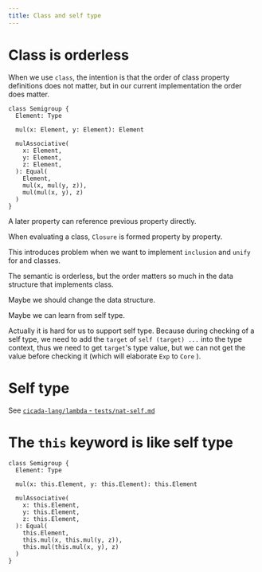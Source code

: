 ```yaml
---
title: Class and self type
---
```


# Class is orderless

When we use `class`, the intention is that
the order of class property definitions does not matter,
but in our current implementation the order does matter.

```cicada
class Semigroup {
  Element: Type

  mul(x: Element, y: Element): Element

  mulAssociative(
    x: Element,
    y: Element,
    z: Element,
  ): Equal(
    Element,
    mul(x, mul(y, z)),
    mul(mul(x, y), z)
  )
}
```

A later property can reference previous property directly.

When evaluating a class, `Closure` is formed property by property.

This introduces problem when we want to
implement `inclusion` and `unify` for and classes.

The semantic is orderless, but the order matters so much
in the data structure that implements class.

Maybe we should change the data structure.

Maybe we can learn from self type.

Actually it is hard for us to support self type.
Because during checking of a self type,
we need to add the `target` of `self (target) ...` into the type context,
thus we need to get `target`'s type value,
but we can not get the value before checking it
(which will elaborate `Exp` to `Core` ).

# Self type

See [`cicada-lang/lambda` - `tests/nat-self.md`](https://github.com/cicada-lang/lambda/blob/master/tests/nat-self.md)

# The `this` keyword is like self type

```cicada
class Semigroup {
  Element: Type

  mul(x: this.Element, y: this.Element): this.Element

  mulAssociative(
    x: this.Element,
    y: this.Element,
    z: this.Element,
  ): Equal(
    this.Element,
    this.mul(x, this.mul(y, z)),
    this.mul(this.mul(x, y), z)
  )
}
```
